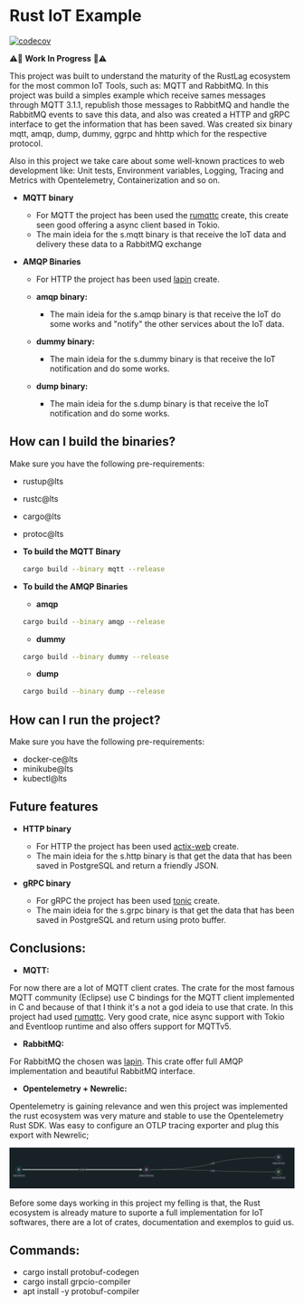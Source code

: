 # Rust IoT Example

[![codecov](https://codecov.io/gh/ralvescosta/rust_iot/branch/main/graph/badge.svg?token=V2P3HX5DEU)](https://codecov.io/gh/ralvescosta/rust_iot)

:warning::construction: **Work In Progress** :construction::warning:

This project was built to understand the maturity of the RustLag ecosystem for the most common IoT Tools, such as: MQTT and RabbitMQ. In this project was build a simples example which receive sames messages through MQTT 3.1.1, republish those messages to RabbitMQ and handle the RabbitMQ events to save this data, and also was created a HTTP and gRPC interface to get the information that has been saved. Was created six binary mqtt, amqp, dump, dummy, ggrpc and hhttp which for the respective protocol.

Also in this project we take care about some well-known practices to web development like: Unit tests, Environment variables, Logging, Tracing and Metrics with Opentelemetry, Containerization and so on.

- **MQTT binary**

  - For MQTT the project has been used the [rumqttc](https://crates.io/crates/rumqttc) create, this create seen good offering a async client based in Tokio.
  - The main ideia for the s.mqtt binary is that receive the IoT data and delivery these data to a RabbitMQ exchange

- **AMQP Binaries**

  - For HTTP the project has been used [lapin](https://crates.io/crates/lapin) create.

  - **amqp binary:**

    - The main ideia for the s.amqp binary is that receive the IoT do some works and "notify" the other services about the IoT data.

  - **dummy binary:**

    - The main ideia for the s.dummy binary is that receive the IoT notification and do some works.
  
  - **dump binary:**

    - The main ideia for the s.dump binary is that receive the IoT notification and do some works.

## How can I build the binaries?

Make sure you have the following pre-requirements:

  - rustup@lts
  - rustc@lts
  - cargo@lts
  - protoc@lts

- **To build the MQTT Binary**

  ```bash
  cargo build --binary mqtt --release
  ```

- **To build the AMQP Binaries**

  - **amqp**

  ```bash
  cargo build --binary amqp --release
  ```

  - **dummy**

  ```bash
  cargo build --binary dummy --release
  ```

  - **dump**

  ```bash
  cargo build --binary dump --release
  ```

## How can I run the project?

Make sure you have the following pre-requirements:

  - docker-ce@lts
  - minikube@lts
  - kubectl@lts

## Future features

- **HTTP binary**

  - For HTTP the project has been used [actix-web](https://crates.io/crates/actix-web) create.
  - The main ideia for the s.http binary is that get the data that has been saved in PostgreSQL and return a friendly JSON.

- **gRPC binary**

  - For gRPC the project has been used [tonic](https://crates.io/crates/tonic) create.
  - The main ideia for the s.grpc binary is that get the data that has been saved in PostgreSQL and return using proto buffer.

## Conclusions:

- **MQTT:**

For now there are a lot of MQTT client crates. The crate for the most famous MQTT community (Eclipse) use C bindings for the MQTT client implemented in C and because of that I think it's a not a god ideia to use that crate. In this project had used [rumqttc](https://crates.io/crates/rumqttc). Very good crate, nice async support with Tokio and Eventloop runtime and also offers support for MQTTv5.

- **RabbitMQ:**

For RabbitMQ the chosen was [lapin](https://crates.io/crates/lapin). This crate offer full AMQP implementation and beautiful RabbitMQ interface.

- **Opentelemetry + Newrelic:**

Opentelemetry is gaining relevance and wen this project was implemented the rust ecosystem was very mature and stable to use the Opentelemetry Rust SDK. Was easy to configure an OTLP tracing exporter and plug this export with Newrelic;

<p align="center">
 <img src="./.docs/otel.png" alt="newrelic-opentelemetry"/> 
</p>


Before some days working in this project my felling is that, the Rust ecosystem is already mature to suporte a full implementation for IoT softwares, there are a lot of crates, documentation and exemplos to guid us.

## Commands:

- cargo install protobuf-codegen
- cargo install grpcio-compiler
- apt install -y protobuf-compiler
